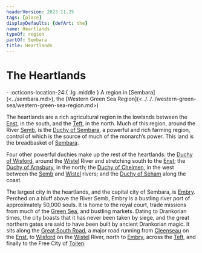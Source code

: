 ```yaml
---
headerVersion: 2023.11.25
tags: [place]
displayDefaults: {defArt: the}
name: Heartlands
typeOf: region
partOf: Sembara
title: Heartlands
---
```

# The Heartlands
<div class="grid cards ext-narrow-margin ext-one-column" markdown>
-    :octicons-location-24:{ .lg .middle } A region in [Sembara](<../sembara.md>), the [Western Green Sea Region](<../../../western-green-sea/western-green-sea-region.md>)  
</div>


The heartlands are a rich agricultural region in the lowlands between the [Enst](<../../rivers/wistel-enst-watershed/enst.md>), in the south, and the [Teft](<../../rivers/teft.md>), in the north. Much of this region, around the River [Semb](<../../rivers/semb-watershed/semb.md>), is the [Duchy of Sembara](<./duchy-of-sembara.md>), a powerful and rich farming region, control of which is the source of much of the monarch’s power. This land is the breadbasket of [Sembara](<../sembara.md>).

Four other powerful duchies make up the rest of the heartlands: the [Duchy of Wisford](<./duchy-of-wisford.md>), around the [Wistel](<../../rivers/wistel-enst-watershed/wistel.md>) River and stretching south to the [Enst](<../../rivers/wistel-enst-watershed/enst.md>); the [Duchy of Arnsbury](<./duchy-of-arnsbury.md>), in the north; the [Duchy of Cheimen](<./duchy-of-cheimen.md>), in the west between the [Semb](<../../rivers/semb-watershed/semb.md>) and [Wistel](<../../rivers/wistel-enst-watershed/wistel.md>) rivers; and the [Duchy of Seham](<./duchy-of-seham.md>) along the coast.

The largest city in the heartlands, and the capital city of Sembara, is [Embry](<./embry.md>). Perched on a bluff above the River Semb, Embry is a bustling river port of approximately 50,000 souls. It is home to the royal court, trade missions from much of the [Green Sea](<../../../green-sea.md>), and bustling markets. Dating to Drankorian times, the city boasts that it has never been taken by siege, and the great northern gates are said to have been built by ancient Drankorian magic. It sits along the [Great South Road](<../../roads/great-south-road.md>), a major road running from [Cleenseau](<../barony-of-aveil/cleenseau-region/cleenseau/cleenseau.md>) on the [Enst](<../../rivers/wistel-enst-watershed/enst.md>), to [Wisford](<./wisford.md>) on the [Wistel](<../../rivers/wistel-enst-watershed/wistel.md>) River, north to [Embry](<./embry.md>), across the [Teft](<../../rivers/teft.md>), and finally to the Free City of [Tollen](<../../../western-green-sea/tollen/tollen.md>).
